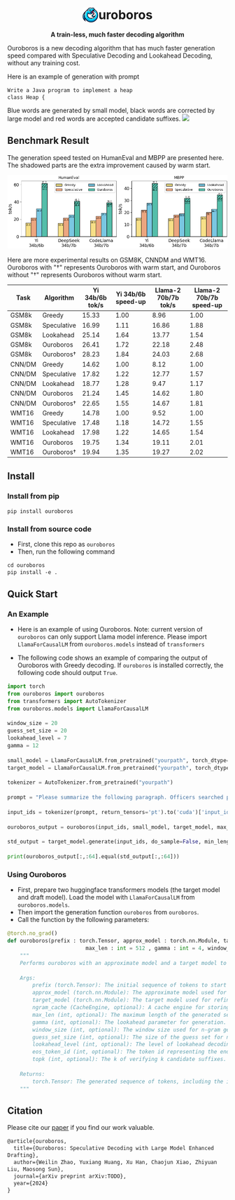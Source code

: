 <div align="center">

<h1><img src="figure/logo.png" height="34px" align="top"/>uroboros</h1>


**A train-less, much faster decoding algorithm**
</div>

Ouroboros is a new decoding algorithm that has much faster generation speed compared with Speculative Decoding and Lookahead Decoding, without any training cost.


Here is an example of generation with prompt 
```
Write a Java program to implement a heap
class Heap {   
```
Blue words are generated by small model, black words are corrected by large model and red words are accepted candidate suffixes.
![](figure/ouroboros.gif)

## Benchmark Result

The generation speed tested on HumanEval and MBPP are presented here. The shadowed parts are the extra improvement caused by warm start. 

![](figure/main_result_code.png)

Here are more experimental results on GSM8K, CNNDM and WMT16. Ouroboros with "†" represents Ouroboros with warm start, and Ouroboros without "†" represents Ouroboros without warm start.

| Task   | Algorithm   | Yi 34b/6b tok/s | Yi 34b/6b speed-up | Llama-2 70b/7b tok/s | Llama-2 70b/7b speed-up |
|--------|-------------|-----------------|----------|----------------------|----------|
|GSM8k| Greedy      | 15.33           | 1.00     | 8.96                 | 1.00     |
| GSM8k  | Speculative | 16.99           | 1.11     | 16.86                | 1.88     |
|GSM8k| Lookahead   | 25.14           | 1.64     | 13.77                | 1.54     |
|GSM8k| Ouroboros        | 26.41           | 1.72     | 22.18                | 2.48     |
|GSM8k| Ouroboros†       | 28.23           | 1.84     | 24.03                | 2.68     |
|CNN/DM| Greedy      | 14.62           | 1.00     | 8.12                 | 1.00     |
| CNN/DM | Speculative | 17.82           | 1.22     | 12.77                | 1.57     |
|CNN/DM| Lookahead   | 18.77           | 1.28     | 9.47                 | 1.17     |
|CNN/DM| Ouroboros        | 21.24           | 1.45     | 14.62                | 1.80     |
|CNN/DM| Ouroboros†       | 22.65           | 1.55     | 14.67                | 1.81     |
|WMT16| Greedy      | 14.78           | 1.00     | 9.52                 | 1.00     |
| WMT16  | Speculative | 17.48           | 1.18     | 14.72                | 1.55     |
|WMT16| Lookahead   | 17.98           | 1.22     | 14.65                | 1.54     |
|WMT16| Ouroboros        | 19.75           | 1.34     | 19.11                | 2.01     |
|WMT16| Ouroboros†       | 19.94           | 1.35     | 19.27                | 2.02     |


## Install

### Install from pip

```shell
pip install ouroboros
```

### Install from source code

- First, clone this repo as `ouroboros`
- Then, run the following command

```shell
cd ouroboros
pip install -e .
```

## Quick Start

### An Example

- Here is an example of using Ouroboros. Note: current version of `ouroboros` can only support Llama model inference. Please import `LlamaForCausalLM` from `ouroboros.models` instead of `transformers`

- The following code shows an example of comparing the output of Ouroboros with Greedy decoding. If `ouroboros` is installed correctly, the following code should output `True`.

```python
import torch
from ouroboros import ouroboros
from transformers import AutoTokenizer
from ouroboros.models import LlamaForCausalLM

window_size = 20
guess_set_size = 20
lookahead_level = 7
gamma = 12

small_model = LlamaForCausalLM.from_pretrained("yourpath", torch_dtype=torch.float16, device_map='cuda')
target_model = LlamaForCausalLM.from_pretrained("yourpath", torch_dtype=torch.float16, device_map='cuda')

tokenizer = AutoTokenizer.from_pretrained("yourpath")

prompt = "Please summarize the following paragraph. Officers searched properties in the Waterfront Park and Colonsay View areas of the city on Wednesday. Detectives said three firearms, ammunition and a five-figure sum of money were recovered. A 26-year-old man who was arrested and charged appeared at Edinburgh Sheriff Court on Thursday. Summary: "

input_ids = tokenizer(prompt, return_tensors='pt').to('cuda')['input_ids']

ouroboros_output = ouroboros(input_ids, small_model, target_model, max_len=64, gamma=gamma, window_size=window_size, guess_set_size=guess_set_size, lookahead_level=lookahead_level)

std_output = target_model.generate(input_ids, do_sample=False, min_length=64, max_length=64)

print(ouroboros_output[:,:64].equal(std_output[:,:64]))
```

### Using Ouroboros 

- First, prepare two huggingface transformers models (the target model and draft model). Load the model with `LlamaForCausalLM` from `ouroboros.models`.
- Then import the generation function `ouroboros` from `ouroboros`.
- Call the function by the following parameters:
```python 
@torch.no_grad()
def ouroboros(prefix : torch.Tensor, approx_model : torch.nn.Module, target_model : torch.nn.Module, ngram_cache : CacheEngine = None,
                         max_len : int = 512 , gamma : int = 4, window_size = 20, guess_set_size = 20, lookahead_level = 7, eos_token_id = 2, topk=3) -> torch.Tensor:
    """
    Performs ouroboros with an approximate model and a target model to generate a sequence of tokens.

    Args:
        prefix (torch.Tensor): The initial sequence of tokens to start the generation from.
        approx_model (torch.nn.Module): The approximate model used for initial token generation. The model should support huggingface transformers model methods.
        target_model (torch.nn.Module): The target model used for refining the generated tokens. The model should support huggingface transformers model methods.
        ngram_cache (CacheEngine, optional): A cache engine for storing and retrieving n-gram predictions. Defaults to None, in which case a new cache engine is created.
        max_len (int, optional): The maximum length of the generated sequence. Defaults to 512.
        gamma (int, optional): The lookahead parameter for generation. Defaults to 4.
        window_size (int, optional): The window size used for n-gram generation. Defaults to 20. Currently, must be equal to guess_set_size.
        guess_set_size (int, optional): The size of the guess set for n-gram retrieving. Defaults to 20. Currently, must be equal to window_size.
        lookahead_level (int, optional): The level of lookahead decoding. Defaults to 7.
        eos_token_id (int, optional): The token id representing the end-of-sequence token. Defaults to 2. Should be given by tokenizer.eos_token_id.
        topk (int, optional): The k of verifying k candidate suffixes.

    Returns:
        torch.Tensor: The generated sequence of tokens, including the initial prefix and any additional tokens generated by the function.
    """
```

## Citation

Please cite our [paper](TODO) if you find our work valuable.

```
@article{ouroboros,
  title={Ouroboros: Speculative Decoding with Large Model Enhanced Drafting},
  author={Weilin Zhao, Yuxiang Huang, Xu Han, Chaojun Xiao, Zhiyuan Liu, Maosong Sun},
  journal={arXiv preprint arXiv:TODO},
  year={2024}
}
```



